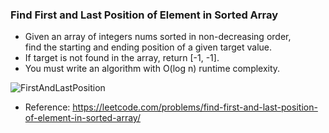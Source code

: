 ### Find First and Last Position of Element in Sorted Array

* Given an array of integers nums sorted in non-decreasing order,   
find the starting and ending position of a given target value.
* If target is not found in the array, return [-1, -1].
* You must write an algorithm with O(log n) runtime complexity.

![FirstAndLastPosition](https://user-images.githubusercontent.com/62577418/195963877-a6d7eba6-8b05-44be-baa5-c21b6a7a6ee6.png)
* Reference: https://leetcode.com/problems/find-first-and-last-position-of-element-in-sorted-array/
